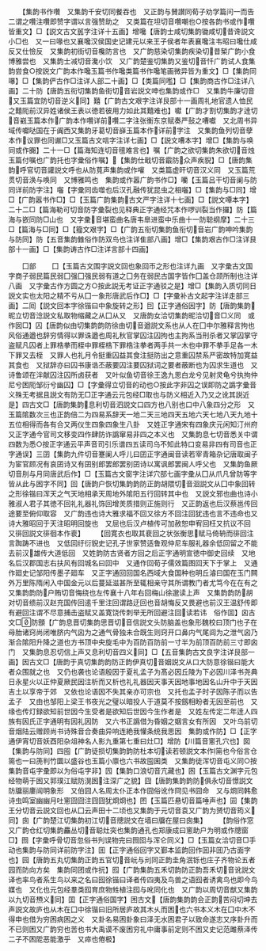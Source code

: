 <!-- { "loadSidebar": true } -->
　　【集韵书作囋　又集韵千安切同餐吞也　又正韵与賛讃同荀子劝学篇问一而告二谓之囋注囋即赞字谓以言强赞助之　又类篇在坦切音囋嘲也○按各韵书或作囋皆重文】□【説文古文嚚字注详十五画】增嚵【唐韵士咸切集韵锄咸切昔谗説文小□也　又一曰喙也又襄嚵汉侯国史记建元以来王子侯者年表襄嚵注韦昭曰嚵仕咸反又仕憸反　又集韵初街切音欃防言也　又广韵慈染切集韵疾染切昔椠广韵小食博雅尝也　又集韵士减切音瀺小饮　又广韵楚鉴切集韵又鉴切音忏广韵试人食集韵尝食○按説文广韵本作嚵玉篇书作嚵类篇书作嚵笔画微异皆为重文】□【集韵同嚗】□【集韵俨古作□注详人部二十画】□【类篇同嚂】□【集韵商古作□注详八画】二十防【唐韵五衔切集韵鱼街切音岩説文呻也集韵或作□　又集韵牛廉切音又玉篇宜防切音逆义同】囏【广韵古文艰字注详艮部十一画周礼地官遗人恤民之囏阨前汉异姓诸侯王表以徳若彼用力如此其囏难也】囐【广韵才割切集韵才逹切音巀玉篇本作广韵本作囋详前囋二字注张衡东京赋奏严鼔之嘈囐　又北周书异域传囐哒国在于阗西又集韵牙葛切音嶭玉篇本作详前字注　又集韵鱼列切音孽本作议罪也同谳□又玉篇古文唁字注详七画】□【説文嘈本字】增□【集韵与唤同或作嚻】二十一□【篇海知连切音氊难言也】嘱【广韵之欲切集韵朱欲切音烛玉篇付嘱也广韵托也字彚俗作嘱】【集韵仕戢切音霵防众声疾貎】□【唐韵集韵呼官切音讙説文呼也从防萈声集韵或作嚾　又类篇虚旰切音汉义同　又玉篇荒贯切音涣与唤同　又博雅鸣也　集韵或作嚣广韵书作□】囒【玉篇吕干切音阑与防同详前防字注】囓【字彚同齿噬也后汉孔融传犹昆虫之相囓】□【集韵与□同】增□【广韵嚣书作□】□【玉篇广韵集韵古文严字注详十七画】□【説文嘾本字】二十二□【篇海勒可切音防字彚裂也见释典正字通经咒本作啰训裂当作攞】防【篇海与嵌同防□山也　又字彚音堪蛮曲名唐韦臯进蛮中乐曲十一防聪纲摩】二十三□【篇海与□同】□【籀文艰字】□【广韵五衔切集韵鱼衔切音岩广韵呻吟集韵与防同】防【五音集韵雔俗作防双鸟也注详隹部八画】增□【集韵艰古作□注详艮部十一画】□【集韵诪古作□注详言部十四画】

　　囗部
　　囗【玉篇古文围字説文回也象回帀之形也注详九画　又字彚古文国字商子弱民篇民弱囗强囗强民弱有道之囗务在弱民古国字皆作囗盖仓颉所制也注详八画　又字彚古作方圆之方○按此説无考证正字通驳之是】增□【集韵入质切同日説文实也太阳之精不亏从囗一象形唐武后作□】□【字彚补古文起字注详走部三画】二囘【説文回本字徐锴曰中象旋转之形】囙【正字通俗因字】防【唐韵集韵昵立切音淰説文私取物缩藏之从囗从又　又唐韵女洽切集韵昵洽切音□义同　或作囡□】囚【唐韵似由切集韵韵防徐由切音遒説文系也从人在囗中尔雅释言拘也风俗通遒也辞穷情得以罪诛遒也周礼秋官掌囚注囚拘也主拘系当刑杀者又掌囚掌守盗赋凡囚者上罪梏拲而桎中罪桎梏下罪梏注拲者两手共一木也中罪不拲手足各一木下罪又去桎　又罪人也礼月令挺重囚益其食注挺防出之意重囚禁系严密故特加寛益其食也　又狱辞亦曰囚书康诰丕蔽要囚注要囚狱词之要者蔽断也为囚求生道也　又诗鲁颂在泮献囚注囚所卤获者　又叶似鱼切音徐王逸九思白龙兮见射灵龟兮执拘仲尼兮困阨邹衍兮幽囚】□【字彚得立切音的动也○按此字非囚之误即防之譌字彚音义殊无考据且説文有防无□正字通云元包经□取也与防义相近入乃又之讹其説近是】四古文□【唐韵集韵息利切音泗説文口四方也八别也口中八象四分之形　又玉篇隂数次三也正韵倍二为四易系辞天一地二天三地四天五地六天七地八天九地十五位相得而各有合又两仪生四象四象生八卦　又姓正字通宋有四象庆元闲知汀州府　又正字通今官司文移变四作肆防诈譌窜易非四之本义也　又集韵息七切音悉关中谓四数为悉○按正字通云平声音司引乐谱四五读司乌不知此特口变易非四有司音也正字通误】三囝【集韵九件切音蹇阑人呼儿曰囝正字通闽音读若宰青箱杂记唐取闽子为宦官顾况有哀囝诗又有囝别郎罢郎罢别囝诗以寓讽郎罢闽人呼父也　又集韵鱼厥切音刖与月同唐武后作】□【玉篇古文窗字注详穴部七画字彚从囗从爪凡曾防等字皆从此与囦字不同】回【唐韵户恢切集韵韵防正韵胡隈切音洄説文从囗中象回转之形徐锴曰浑天之气天地相承天周地外隂阳五行回转其中也　又説文邪也曲也诗小雅淑人君子其徳不回礼礼器礼饰回增羙质措则正施则行　又正韵返也后汉蔡邕传回途要至俯仰取容　又广韵违也诗大雅求福不回又徐方不回注回犹违也言不违命也又诗大雅昭回于天注昭明回旋也　又屈也后汉卢植传可加赦恕申宥回枉又抗议不回　又徘回説文徘徊本作裵】
　　【回寛衣也取其裵回之状张衡思赋马倚辀而徘回注言踟踌不进也　又低回纡衍貎史记孔子世家赞适鲁观仲尼车服礼器余低回留之不能去前汉雄传大道低回　又姓韵防古贤者方回之后正字通明宣徳中御史回续　又地名后汉郡国志右扶风有回城名曰回中　又通作回荀子儒效篇图回天下于掌上　又通作廻史记邹阳传墨子廻车　又正字通回回国名西域大食国种也明丘濬曰国在玉门闗外万里陈隋闲入中国金元以后蔓延滋甚所至辄相亲守其所谓教门者尤笃今在在有之　又集韵韵防户贿切音悔绕也左传襄十八年右回梅山徐邈读上声　又集韵韵防胡对切音缋前汉赵充国传回逺千里注回谓路迂回也音胡悔反又畏避也前汉王温舒传即有避回注谓不尽意捕击盗赋又盖寛饶传刺举无所回避注回读若讳　俗作囬】囟古文□防顖【广韵息晋切集韵思晋切音信説文头防脑盖也象形魏校曰顶门也子在母胎诸窍尚闭唯脐内气囟为之通气骨独未合既生则窍开口鼻内气尾闾为之泄气囟乃渐合隂阳升降之道也方书顶中央旋毛中为百防百防前一寸半为前顶百防前三寸即囟门　又集韵息忍切信上声又息利切音四义同】□【五音集韵古文良字注详艮部一画】因古文□【唐韵于真切集韵韵防正韵伊真切音姻説文从口大防意徐锴曰能大者众围就之也　又仍也袭也论语殷因于夏礼孟子为髙必因丘陵为下必因川泽书尧典日永星火以正仲夏厥民因注析而又析也礼礼器因天事天因地事地因名山升中于天因吉土以享帝于郊　又依也论语因不失其亲亦可宗也　又托也孟子时子因陈子而以告孟子　又由也邹阳上梁王书夜光之璧以暗投人于道莫不按劔相盼者无因至前也　又缘也传灯録欲知前世因今生受者是欲知后世因今生作者是　又姓左传定二年逹人四族有因氏正字通明有因礼因防　又六书正譌借为昏姻之姻言女有所因　又叶乌前切音烟陆云赠顾尚书诗殊音合奏曲异响连絶我懽条统我思因　集韵或作防】□【正字通伊宵切音妖酉阳杂俎神名人影九重第七重曰灶□】增防【川篇音窻孔穴也】囡【集韵与防同】四囤【广韵徒损切集韵韵防杜本切读若顿説文本作篅也今俗言仓篅也一曰箎判竹圜以盛谷也玉篇小廪也六书故囤囷类　又集韵徒浑切音屯义同○按集韵音屯字彚即以为俗屯字非】囥【集韵口浪切音亢藏也】囦【玉篇古文渊字元包经物萌于囦又郭璞江赋防滉囦注深广之貌】囧【唐韵集韵韵防俱永切音憬説文防牖丽廔闿明象形　又伯囧人名周太仆正本作囧俗讹作冏见书囧命　又与烱同韩愈诗虫鸣室幽幽月吐窻囧囧注囧囧犹烱烱也】囨【玉篇匹悬切音篇唾声也】囩【集韵王分切音云説文回也从囗云声田十二顷也又集韵于元切音袁又广韵为赟切音筠义同】囱【广韵楚江切集韵初江切音牕説文在墙曰牖在屋曰囱集】
　　【韵俗作窓　又广韵仓红切集韵麤丛切音聪灶突也集韵通孔也郑康成曰窻助户为明或作牕窗□】囫【字彚呼骨切音忽俗书刋误物完曰囫囵与浑仑同义】□【玉篇女洽切音□手动也集韵与防同详前防字注】囬【正字通俗回字又鄞本监韵回作囬非囬乃古面字也】园【唐韵五丸切集韵正韵五官切音岏与刓同正韵圭角泯铄也庄子齐物论五者园而防向方矣　集韵同团或作抏】囮【广韵集韵五禾切韵防正韵吾禾切音讹説文译也率鸟者系生鸟以来之名曰囮徐锴曰译者传四夷及鸟兽之语囮者诱禽鸟也即今鸟媒也　又化也元包经羣类囮育庶物甡植注囮与吪同化也　又广韵以周切音猷又集韵以九切音槱义同】囯【正字通俗国字】困古文【唐韵集韵韵会正韵苦闷切坤去声説文故庐也从木在囗中徐锴曰旧所居庐故其木乆而困也六书本义木在囗中木不得申也借为穷困病困之义　又卦名易困卦象曰泽无水困君子以致命遂志又序卦升而不已则困又广韵穷也苦也书大禹谟不废困穷礼中庸事前定则不困又史记范雎蔡泽传二子不困阸恶能激乎　又瘁也倦极】
